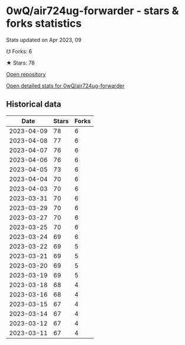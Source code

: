 # 0wQ/air724ug-forwarder - stars & forks statistics

Stats updated on Apr 2023, 09

☋ Forks: 6

★ Stars: 78

[Open repository](https://github.com/0wQ/air724ug-forwarder)

[Open detailed stats for 0wQ/air724ug-forwarder](https://reviewgithub.com/rep/0wQ/air724ug-forwarder)

## Historical data
| Date | Stars | Forks |
|------|-------|-------|
| 2023-04-09 | 78 | 6 | 
| 2023-04-08 | 77 | 6 | 
| 2023-04-07 | 76 | 6 | 
| 2023-04-06 | 76 | 6 | 
| 2023-04-05 | 73 | 6 | 
| 2023-04-04 | 70 | 6 | 
| 2023-04-03 | 70 | 6 | 
| 2023-03-31 | 70 | 6 | 
| 2023-03-29 | 70 | 6 | 
| 2023-03-27 | 70 | 6 | 
| 2023-03-25 | 70 | 6 | 
| 2023-03-24 | 69 | 6 | 
| 2023-03-22 | 69 | 5 | 
| 2023-03-21 | 69 | 5 | 
| 2023-03-20 | 69 | 5 | 
| 2023-03-19 | 69 | 5 | 
| 2023-03-18 | 68 | 4 | 
| 2023-03-16 | 68 | 4 | 
| 2023-03-15 | 67 | 4 | 
| 2023-03-14 | 67 | 4 | 
| 2023-03-12 | 67 | 4 | 
| 2023-03-11 | 67 | 4 | 

